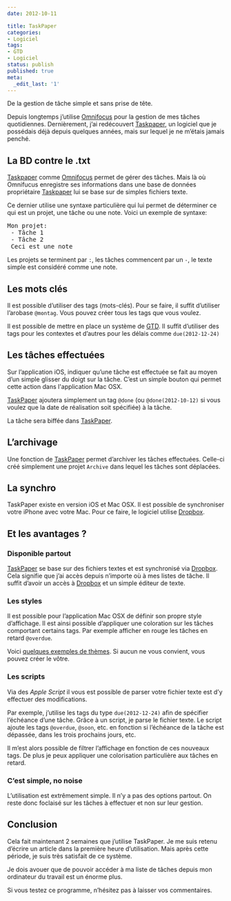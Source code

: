 ```yaml
---
date: 2012-10-11

title: TaskPaper
categories:
- Logiciel
tags:
- GTD
- Logiciel
status: publish
published: true
meta:
  _edit_last: '1'
---
```

De la gestion de tâche simple et sans prise de tête.

Depuis longtemps j’utilise <a title="Omnifocus" href="https://www.omnigroup.com/products/omnifocus">Omnifocus</a> pour la gestion de mes tâches quotidiennes. Dernièrement, j’ai redécouvert <a title="TaskPaper" href="https://www.hogbaysoftware.com/products/TaskPaper">Taskpaper</a>, un logiciel que je possédais déjà depuis quelques années, mais sur lequel je ne m’étais jamais penché. <!--more-->
<h2 id="labdcontrele.txt">La BD contre le .txt</h2>
<a title="TaskPaper" href="https://www.hogbaysoftware.com/products/TaskPaper">Taskpaper</a> comme <a title="Omnifocus" href="https://www.omnigroup.com/products/omnifocus">Omnifocus</a> permet de gérer des tâches. Mais là où Omnifucus enregistre ses informations dans une base de données propriétaire <a title="TaskPaper" href="https://www.hogbaysoftware.com/products/TaskPaper">Taskpaper</a> lui se base sur de simples fichiers texte.

Ce dernier utilise une syntaxe particulière qui lui permet de déterminer ce qui est un projet, une tâche ou une note.
Voici un exemple de syntaxe:
<pre>Mon projet:
 - Tâche 1
 - Tâche 2
 Ceci est une note</pre>
Les projets se terminent par <code>:</code>, les tâches commencent par un <code>-</code>, le texte simple est considéré comme une note.
<h2 id="lesmotscls">Les mots clés</h2>
Il est possible d’utiliser des tags (mots-clés). Pour se faire, il suffit d’utiliser l’arobase <code>@montag</code>. Vous pouvez créer tous les tags que vous voulez.

Il est possible de mettre en place un système de <a title="Getting Thins Done" href="https://fr.wikipedia.org/wiki/Getting_Things_Done">GTD</a>. Il suffit d’utiliser des tags pour les contextes et d’autres pour les délais comme <code>due(2012-12-24)</code>
<h2 id="lestcheseffectues">Les tâches effectuées</h2>
Sur l’application iOS, indiquer qu’une tâche est effectuée se fait au moyen d’un simple glisser du doigt sur la tâche.
C’est un simple bouton qui permet cette action dans l'application Mac OSX.

<a title="TaskPaper" href="https://www.hogbaysoftware.com/products/TaskPaper">TaskPaper</a> ajoutera simplement un tag <code>@done</code> (ou <code>@done(2012-10-12)</code> si vous voulez que la date de réalisation soit spécifiée) à la tâche.

La tâche sera biffée dans <a title="TaskPaper" href="https://www.hogbaysoftware.com/products/TaskPaper">TaskPaper</a>.
<h2 id="larchivage">L’archivage</h2>
Une fonction de <a title="TaskPaper" href="https://www.hogbaysoftware.com/products/TaskPaper">TaskPaper</a> permet d’archiver les tâches effectuées. Celle-ci créé simplement une projet <code>Archive</code> dans lequel les tâches sont déplacées.
<h2 id="lasynchro">La synchro</h2>
TaskPaper existe en version iOS et Mac OSX. Il est possible de synchroniser votre iPhone avec votre Mac. Pour ce faire, le logiciel utilise <a title="Dropbox" href="https://www.dropbox.com">Dropbox</a>.
<h2 id="etlesavantages">Et les avantages ?</h2>
<h3 id="disponiblepartout">Disponible partout</h3>
<a title="TaskPaper" href="https://www.hogbaysoftware.com/products/TaskPaper">TaskPaper</a> se base sur des fichiers textes et est synchronisé via <a title="Dropbox" href="https://www.dropbox.com">Dropbox</a>. Cela signifie que j’ai accès depuis n’importe où à mes listes de tâche. Il suffit d’avoir un accès à <a title="Dropbox" href="https://www.dropbox.com">Dropbox</a> et un simple éditeur de texte.
<h3 id="lesstyles">Les styles</h3>
Il est possible pour l’application Mac OSX de définir son propre style d’affichage. Il est ainsi possible d’appliquer une coloration sur les tâches comportant certains tags. Par exemple afficher en rouge les tâches en retard <code>@overdue</code>.

Voici <a title="Exemples de thème" href="https://www.hogbaysoftware.com/wiki/TaskPaperThemes">quelques exemples de thèmes</a>. Si aucun ne vous convient, vous pouvez créer le vôtre.
<h3 id="lesscripts">Les scripts</h3>
Via des <em>Apple Script</em> il vous est possible de parser votre fichier texte est d’y effectuer des modifications.

Par exemple, j’utilise les tags du type <code>due(2012-12-24)</code> afin de spécifier l’échéance d’une tâche. Grâce à un script, je parse le fichier texte. Le script ajoute les tags <code>@overdue</code>, <code>@soon</code>, etc. en fonction si l’échéance de la tâche est dépassée, dans les trois prochains jours, etc.

Il m’est alors possible de filtrer l’affichage en fonction de ces nouveaux tags. De plus je peux appliquer une colorisation particulière aux tâches en retard.
<h3 id="cestsimplenonoise">C’est simple, no noise</h3>
L’utilisation est extrêmement simple. Il n’y a pas des options partout. On reste donc foclaisé sur les tâches à effectuer et non sur leur gestion.
<h2 id="conclusion">Conclusion</h2>
Cela fait maintenant 2 semaines que j’utilise TaskPaper. Je me suis retenu d’écrire un article dans la première heure d’utilisation. Mais après cette période, je suis très satisfait de ce système.

Je dois avouer que de pouvoir accéder à ma liste de tâches depuis mon ordinateur du travail est un énorme plus.

Si vous testez ce programme, n’hésitez pas à laisser vos commentaires.

